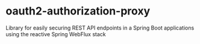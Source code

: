 # oauth2-authorization-proxy
Library for easily securing REST API endpoints in a Spring Boot applications using the reactive Spring WebFlux stack
